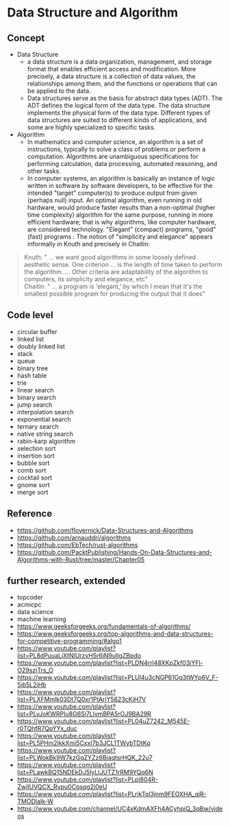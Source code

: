 # Data Structure and Algorithm
## Concept
- Data Structure 
  - a data structure is a data organization, management, and storage format that enables efficient access and modification. More precisely, a data structure is a collection of data values, the relationships among them, and the functions or operations that can be applied to the data.
  - Data structures serve as the basis for abstract data types (ADT). The ADT defines the logical form of the data type. The data structure implements the physical form of the data type. Different types of data structures are suited to different kinds of applications, and some are highly specialized to specific tasks.
- Algorithm
  - In mathematics and computer science, an algorithm is a set of instructions, typically to solve a class of problems or perform a computation. Algorithms are unambiguous specifications for performing calculation, data processing, automated reasoning, and other tasks. 
  - In computer systems, an algorithm is basically an instance of logic written in software by software developers, to be effective for the intended "target" computer(s) to produce output from given (perhaps null) input. An optimal algorithm, even running in old hardware, would produce faster results than a non-optimal (higher time complexity) algorithm for the same purpose, running in more efficient hardware; that is why algorithms, like computer hardware, are considered technology.
"Elegant" (compact) programs, "good" (fast) programs : The notion of "simplicity and elegance" appears informally in Knuth and precisely in Chaitin:

> Knuth: " ... we want good algorithms in some loosely defined aesthetic sense. One criterion ... is the length of time taken to perform the algorithm .... Other criteria are adaptability of the algorithm to computers, its simplicity and elegance, etc"  
> Chaitin: " ... a program is 'elegant,' by which I mean that it's the smallest possible program for producing the output that it does"
## Code level
- circular buffer
- linked list
- doubly linked list
- stack
- queue
- binary tree
- hash table
- trie
- linear search
- binary search
- jump search
- interpolation search
- exponential search
- ternary search
- native string search
- rabin-karp algorithm
- selection sort
- insertion sort
- bubble sort
- comb sort
- cocktail sort
- gnome sort
- merge sort
## Reference
- https://github.com/floyernick/Data-Structures-and-Algorithms
- https://github.com/arnauddri/algorithms
- https://github.com/EbTech/rust-algorithms
- https://github.com/PacktPublishing/Hands-On-Data-Structures-and-Algorithms-with-Rust/tree/master/Chapter05
## further research, extended
- topcoder
- acmicpc
- data science
- machine learning
- https://www.geeksforgeeks.org/fundamentals-of-algorithms/
- https://www.geeksforgeeks.org/top-algorithms-and-data-structures-for-competitive-programming/#algo1
- https://www.youtube.com/playlist?list=PL8dPuuaLjXtNlUrzyH5r6jN9ulIgZBpdo
- https://www.youtube.com/playlist?list=PLDN4rrl48XKpZkf03iYFl-O29szjTrs_O
- https://www.youtube.com/playlist?list=PLUl4u3cNGP61Oq3tWYp6V_F-5jb5L2iHb
- https://www.youtube.com/playlist?list=PLXFMmlk03Dt7Q0xr1PIAriY5623cKiH7V
- https://www.youtube.com/playlist?list=PLvJoKWRPIu8G6Si7LlvmBPA5rOJ9BA29R
- https://www.youtube.com/playlist?list=PL04uZ7242_M545E-r0TQhfR7QpYYx_duc
- https://www.youtube.com/playlist?list=PL5PHm2jkkXmi5CxxI7b3JCL1TWybTDtKq
- https://www.youtube.com/playlist?list=PLWokBk9W7kzGqZYZz6BiaqtsrHQK_22u7
- https://www.youtube.com/playlist?list=PLawkBQ15NDEkDJ5IyLIJUTZ1rRM9YQq6N
- https://www.youtube.com/playlist?list=PLpl804R-ZwjIUVQCX_Rypu0Cqsqg2i0eU
- https://www.youtube.com/playlist?list=PLrjkTql3jnm9FEOXHA_qjR-TMODlaIk-W
- https://www.youtube.com/channel/UC4xKdmAXFh4ACyhpiQ_3qBw/videos